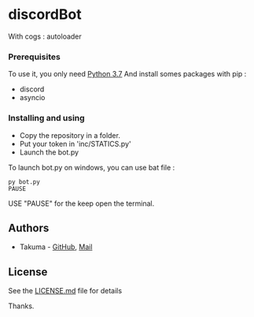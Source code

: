 # discordBot
 With cogs : autoloader

### Prerequisites

To use it, you only need [Python 3.7](https://www.python.org/)
And install somes packages with pip :
 * discord
 * asyncio

### Installing and using

* Copy the repository in a folder.
* Put your token in 'inc/STATICS.py'
* Launch the bot.py 

To launch bot.py on windows, you can use bat file :
```
py bot.py
PAUSE
```
USE "PAUSE" for the keep open the terminal.


## Authors

* Takuma - [GitHub](https://github.com/nicolasCDT), [Mail](mailto:work.takuma@gmail.com)

## License

See the [LICENSE.md](LICENSE.md) file for details

Thanks.
